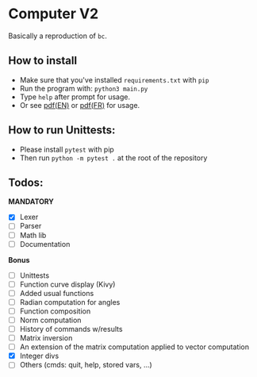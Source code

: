 Computer V2
===========

Basically a reproduction of `bc`.


How to install
-----------

- Make sure that you've installed `requirements.txt` with `pip`
- Run the program with: `python3 main.py`
- Type `help` after prompt for usage.
- Or see [pdf(EN)](computorv2.en.pdf) or [pdf(FR)](computor.fr.pdf) for usage.

How to run Unittests:
--------------------

- Please install `pytest` with pip
- Then run `python -m pytest .` at the root of the repository


Todos:
------

**MANDATORY**
- [x] Lexer
- [ ] Parser
- [ ] Math lib
- [ ] Documentation

**Bonus**
- [ ] Unittests
- [ ] Function curve display (Kivy)
- [ ] Added usual functions
- [ ] Radian computation for angles
- [ ] Function composition
- [ ] Norm computation
- [ ] History of commands w/results
- [ ] Matrix inversion
- [ ] An extension of the matrix computation applied to vector computation
- [x] Integer divs
- [ ] Others (cmds: quit, help, stored vars, ...)
